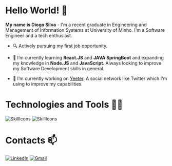 # Hello World! 👋

**My name is Diogo Silva** - I'm a recent graduate in Engineering and Management of Information Systems at University of Minho. I'm a Software Engineer and a tech enthusiast.

- 🔍 Actively pursuing my first job opportunity.

- 🌱 I’m currently learning **React.JS** and **JAVA SpringBoot** and expanding my knowledge in **Node.JS** and **JavaScript**. Always looking to improve my Software Development skills in general.

- 🔭 I’m currently working on [Yeeter](https://github.com/DiogoSilva48/yeeter). A social network like Twitter which I'm using to improve my capabilities.

# Technologies and Tools 🧑‍💻

![SkillIcons](https://skillicons.dev/icons?i=html,css,js,bootstrap,react,tailwind,nextjs,nodejs,mysql,mongodb,java,spring)
![SkillIcons](https://skillicons.dev/icons?i=linux,vscode,idea,postman,ps)

# Contacts 📫

[![LinkedIn](https://img.shields.io/badge/linkedin-%230077B5.svg?style=for-the-badge&logo=linkedin&logoColor=white)](https://www.linkedin.com/in/diogoffsilva/)
[![Gmail](https://img.shields.io/badge/Gmail-D14836?style=for-the-badge&logo=gmail&logoColor=white)](mailto:diogosilva895@gmail.com)
